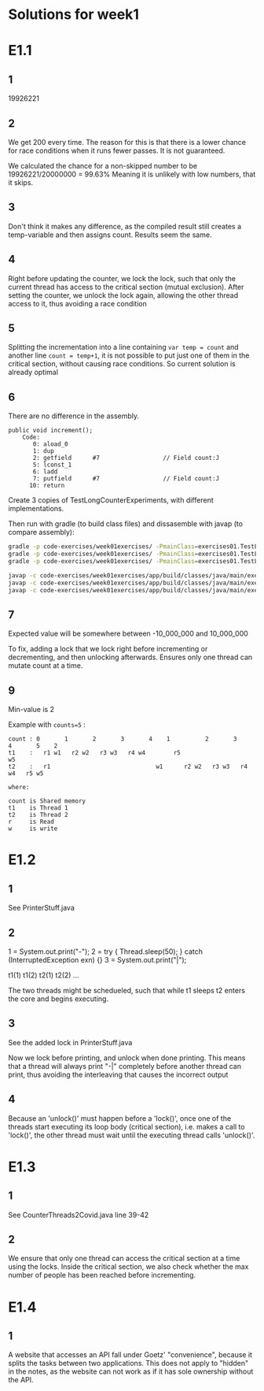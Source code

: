 # Solutions for week1

# E1.1

## 1

19926221

## 2

We get 200 every time. The reason for this is that there is a lower chance for race conditions when it runs fewer passes. It is not guaranteed.

We calculated the chance for a non-skipped number to be 19926221/20000000 = 99.63%
Meaning it is unlikely with low numbers, that it skips.

## 3

Don't think it makes any difference, as the compiled result still creates a temp-variable and then assigns count.
Results seem the same.

## 4

Right before updating the counter, we lock the lock, such that only the current thread has access to the critical section (mutual exclusion). After setting the counter, we unlock the lock again, allowing the other thread access to it, thus avoiding a race condition

## 5

Splitting the incrementation into a line containing `var temp = count` and another line `count = temp+1`, it is not possible to put just one of them in the critical section, without causing race conditions. So current solution is already optimal

## 6

There are no difference in the assembly.

```
public void increment();
    Code:
       0: aload_0
       1: dup
       2: getfield      #7                  // Field count:J
       5: lconst_1
       6: ladd
       7: putfield      #7                  // Field count:J
      10: return
```

Create 3 copies of TestLongCounterExperiments, with different implementations.

Then run with gradle (to build class files) and dissasemble with javap (to compare assembly):

```bash
gradle -p code-exercises/week01exercises/ -PmainClass=exercises01.TestLongCounterExperiments1 run
gradle -p code-exercises/week01exercises/ -PmainClass=exercises01.TestLongCounterExperiments2 run
gradle -p code-exercises/week01exercises/ -PmainClass=exercises01.TestLongCounterExperiments3 run

javap -c code-exercises/week01exercises/app/build/classes/java/main/exercises01/TestLongCounterExperiments1\$LongCounter.class
javap -c code-exercises/week01exercises/app/build/classes/java/main/exercises01/TestLongCounterExperiments2\$LongCounter.class
javap -c code-exercises/week01exercises/app/build/classes/java/main/exercises01/TestLongCounterExperiments3\$LongCounter.class
```

## 7

Expected value will be somewhere between -10_000_000 and 10_000_000

To fix, adding a lock that we lock right before incrementing or decrementing, and then unlocking afterwards. Ensures only one thread can mutate count at a time.

## 9

Min-value is 2

Example with `counts=5` :

```
count : 0       1       2       3       4    1          2       3       4       5    2
t1    :   r1 w1   r2 w2   r3 w3   r4 w4        r5                                 w5  
t2    :   r1                              w1      r2 w2   r3 w3   r4 w4   r5 w5       

where:

count is Shared memory
t1    is Thread 1
t2    is Thread 2
r     is Read
w     is write
```

# E1.2

## 1 

See PrinterStuff.java

## 2

1 = System.out.print("-");
2 = try { Thread.sleep(50); } catch (InterruptedException exn) {}
3 = System.out.print("|");

t1(1) t1(2) t2(1) t2(2) ... 

The two threads might be schedueled, such that while t1 sleeps t2 enters the core and begins executing.

## 3

See the added lock in PrinterStuff.java

Now we lock before printing, and unlock when done printing. This means that a thread will always print "-|" completely before another thread can print, thus avoiding the interleaving that causes the incorrect output

## 4

Because an 'unlock()' must happen before a 'lock()', once one of the threads start executing its loop body (critical section), i.e. makes a call to 'lock()', the other thread must wait until the executing thread calls 'unlock()'.

# E1.3

## 1

See CounterThreads2Covid.java line 39-42

## 2

We ensure that only one thread can access the critical section at a time using the locks. Inside the critical section, we also check whether the max number of people has been reached before incrementing.

# E1.4

## 1

A website that accesses an API fall under Goetz' "convenience", because it splits the tasks between two applications. This does not apply to "hidden" in the notes, as the website can not work as if it has sole ownership without the API.

